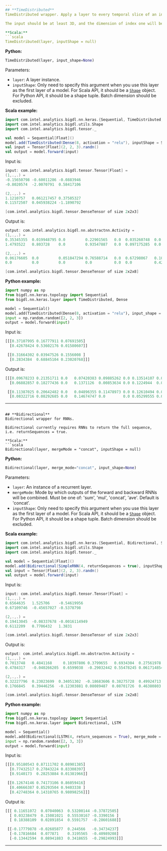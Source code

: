 ```yaml
---
## **TimeDistributed**
TimeDistributed wrapper. Apply a layer to every temporal slice of an input.

The input should be at least 3D, and the dimension of index one will be considered to be the temporal dimension.

**Scala:**
```scala
TimeDistributed(layer, inputShape = null)
```
**Python:**
```python
TimeDistributed(layer, input_shape=None)
```

Parameters:

* `layer`: A layer instance.
* `inputShape`: Only need to specify this argument when you use this layer as the first layer of a model. For Scala API, it should be a [`Shape`](../keras-api-scala/#shape) object. For Python API, it should be a shape tuple. Batch dimension should be excluded.

**Scala example:**
```scala
import com.intel.analytics.bigdl.nn.keras.{Sequential, TimeDistributed, Dense}
import com.intel.analytics.bigdl.utils.Shape
import com.intel.analytics.bigdl.tensor._

val model = Sequential[Float]()
model.add(TimeDistributed(Dense(8, activation = "relu"), inputShape = Shape(2, 3)))
val input = Tensor[Float](2, 2, 3).randn()
val output = model.forward(input)
```
Input is:
```scala
input: com.intel.analytics.bigdl.tensor.Tensor[Float] =
(1,.,.) =
-0.15650798	-0.60011286	-0.0883946
-0.8020574	-2.0070791	0.58417106

(2,.,.) =
1.1210757	0.061217457	0.37585327
0.11572507	0.045938224	-1.1890792

[com.intel.analytics.bigdl.tensor.DenseTensor of size 2x2x3]
```
Output is:
```scala
output: com.intel.analytics.bigdl.nn.abstractnn.Activity =
(1,.,.) =
0.35345355	0.019948795 0.0	        0.22901565	 0.0  0.035260748  0.0	        0.40403664
1.4793522	0.803728	0.0	        0.93547887	 0.0  0.097175285  0.0	        1.2386305

(2,.,.) =
0.06176605	0.0	        0.051847294 0.76588714   0.0  0.67298067   0.10942559   0.0
0.0	        0.0	        0.0	        0.0	         0.0  0.0	       0.4285032    0.3072814

[com.intel.analytics.bigdl.tensor.DenseTensor of size 2x2x8]
```

**Python example:**
```python
import numpy as np
from bigdl.nn.keras.topology import Sequential
from bigdl.nn.keras.layer import TimeDistributed, Dense

model = Sequential()
model.add(TimeDistributed(Dense(8, activation = "relu"), input_shape = (2, 3)))
input = np.random.random([2, 2, 3])
output = model.forward(input)
```
Input is:
```python
[[[0.37107995 0.16777911 0.07691505]
  [0.42678424 0.53602176 0.01580607]]

 [[0.31664302 0.03947526 0.1556008 ]
  [0.2834384  0.68845104 0.23020768]]]
```
Output is:
```python
[[[0.09678233 0.21351711 0.0   0.07420383 0.09885262 0.0 0.13514107 0.0 ]
  [0.06882857 0.18277436 0.0   0.1371126  0.00853634 0.0 0.1224944  0.0 ]]

 [[0.11387025 0.20642482 0.0   0.04896355 0.11478973 0.0 0.12610494 0.0 ]
  [0.08322716 0.08292685 0.0   0.14674747 0.0        0.0 0.05299555 0.0 ]]]
```

---
```

## **Bidirectional**
Bidirectional wrapper for RNNs.

Bidirectional currently requires RNNs to return the full sequence, i.e. returnSequences = true.

**Scala:**
```scala
Bidirectional(layer, mergeMode = "concat", inputShape = null)
```
**Python:**
```python
Bidirectional(layer, merge_mode="concat", input_shape=None)
```

Parameters:

* `layer`: An instance of a recurrent layer.
* `mergeMode`: Mode by which outputs of the forward and backward RNNs will be combined. Must be one of: 'sum', 'mul', 'concat', 'ave'. Default is 'concat'.
* `inputShape`: Only need to specify this argument when you use this layer as the first layer of a model. For Scala API, it should be a [`Shape`](../keras-api-scala/#shape) object. For Python API, it should be a shape tuple. Batch dimension should be excluded.

**Scala example:**
```scala
import com.intel.analytics.bigdl.nn.keras.{Sequential, Bidirectional, SimpleRNN}
import com.intel.analytics.bigdl.utils.Shape
import com.intel.analytics.bigdl.tensor._

val model = Sequential[Float]()
model.add(Bidirectional(SimpleRNN(4, returnSequences = true), inputShape = Shape(2, 3)))
val input = Tensor[Float](2, 2, 3).randn()
val output = model.forward(input)
```
Input is:
```scala
input: com.intel.analytics.bigdl.tensor.Tensor[Float] =
(1,.,.) =
0.6564635	1.525706	-0.54619956
0.67109746	-0.45657027	-0.5378798

(2,.,.) =
0.19413045	-0.08337678	-0.0016114949
0.6112209	0.7706432	1.3831

[com.intel.analytics.bigdl.tensor.DenseTensor of size 2x2x3]
```
Output is:
```scala
output: com.intel.analytics.bigdl.nn.abstractnn.Activity =
(1,.,.) =
0.7013748	0.4841168	  0.10397806 0.3799655   0.6934304	0.27561978	0.44025457	0.44310626
0.4784317	-0.040266205  0.6599038	 -0.29032442 0.55478245	0.061714854	0.5239438	-0.2890968

(2,.,.) =
0.32227796	0.23023699	0.34051302	-0.18683606	0.38275728	0.49924713	0.3152017	-0.14768216
0.1766845	0.39446256	-0.12303881	0.08089487	0.08701726	0.46380803	-0.3540904	-0.0030886582

[com.intel.analytics.bigdl.tensor.DenseTensor of size 2x2x8]
```

**Python example:**
```python
import numpy as np
from bigdl.nn.keras.topology import Sequential
from bigdl.nn.keras.layer import Bidirectional, LSTM

model = Sequential()
model.add(Bidirectional(LSTM(4, return_sequences = True), merge_mode = "sum", input_shape = (3, 3)))
input = np.random.random([2, 3, 3])
output = model.forward(input)
```
Input is:
```python
[[[0.95180543 0.87111702 0.08901385]
  [0.77432517 0.27843224 0.83308397]
  [0.9140173  0.28253884 0.01381966]]

 [[0.12674146 0.74173106 0.86059416]
  [0.40666387 0.85293504 0.9403338 ]
  [0.42748364 0.14310765 0.98098256]]]
```
Output is:
```python
[[[ 0.11651072  0.07040063  0.53200144 -0.37872505]
  [ 0.03238479  0.15081021  0.55530167 -0.3390156 ]
  [ 0.18388109  0.02891854  0.5591757  -0.28601688]]

 [[-0.17779878 -0.02685877  0.244566   -0.34734237]
  [-0.17816684  0.077871    0.3195565  -0.40989208]
  [-0.13442594  0.08941883  0.3418655  -0.29824993]]]
```

---
